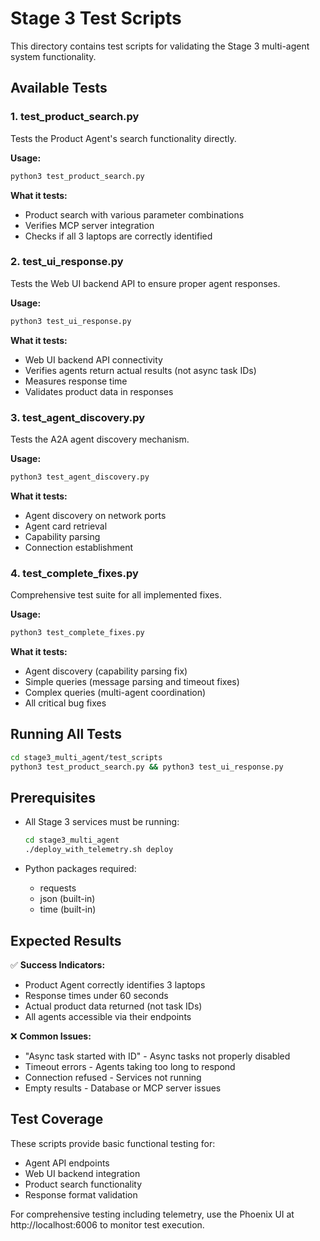 # Stage 3 Test Scripts

This directory contains test scripts for validating the Stage 3 multi-agent system functionality.

## Available Tests

### 1. test_product_search.py
Tests the Product Agent's search functionality directly.

**Usage:**
```bash
python3 test_product_search.py
```

**What it tests:**
- Product search with various parameter combinations
- Verifies MCP server integration
- Checks if all 3 laptops are correctly identified

### 2. test_ui_response.py
Tests the Web UI backend API to ensure proper agent responses.

**Usage:**
```bash
python3 test_ui_response.py
```

**What it tests:**
- Web UI backend API connectivity
- Verifies agents return actual results (not async task IDs)
- Measures response time
- Validates product data in responses

### 3. test_agent_discovery.py
Tests the A2A agent discovery mechanism.

**Usage:**
```bash
python3 test_agent_discovery.py
```

**What it tests:**
- Agent discovery on network ports
- Agent card retrieval
- Capability parsing
- Connection establishment

### 4. test_complete_fixes.py
Comprehensive test suite for all implemented fixes.

**Usage:**
```bash
python3 test_complete_fixes.py
```

**What it tests:**
- Agent discovery (capability parsing fix)
- Simple queries (message parsing and timeout fixes)
- Complex queries (multi-agent coordination)
- All critical bug fixes

## Running All Tests

```bash
cd stage3_multi_agent/test_scripts
python3 test_product_search.py && python3 test_ui_response.py
```

## Prerequisites

- All Stage 3 services must be running:
  ```bash
  cd stage3_multi_agent
  ./deploy_with_telemetry.sh deploy
  ```

- Python packages required:
  - requests
  - json (built-in)
  - time (built-in)

## Expected Results

✅ **Success Indicators:**
- Product Agent correctly identifies 3 laptops
- Response times under 60 seconds
- Actual product data returned (not task IDs)
- All agents accessible via their endpoints

❌ **Common Issues:**
- "Async task started with ID" - Async tasks not properly disabled
- Timeout errors - Agents taking too long to respond
- Connection refused - Services not running
- Empty results - Database or MCP server issues

## Test Coverage

These scripts provide basic functional testing for:
- Agent API endpoints
- Web UI backend integration
- Product search functionality
- Response format validation

For comprehensive testing including telemetry, use the Phoenix UI at http://localhost:6006 to monitor test execution.